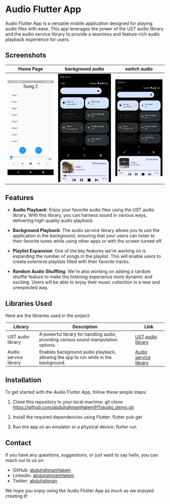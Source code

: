 # Audio Flutter App

Audio Flutter App is a versatile mobile application designed for playing audio files with ease. This app leverages the power of the UST audio library and the audio service library to provide a seamless and feature-rich audio playback experience for users.
## Screenshots

| Home Page | background audio | switch audio |
| ----------- | ----------- | ----------- |
|<img src="assets/screenshots/Screenshot_1697021491.png" width="250">|<img src="assets/screenshots/Screenshot_1697021438.png" width="250">|<img src="assets/screenshots/Screenshot_1697021483.png" width="250">|
## Features

- **Audio Playback**: Enjoy your favorite audio files using the UST audio library. With this library, you can harness sound in various ways, delivering high-quality audio playback.

- **Background Playback**: The audio service library allows you to use the application in the background, ensuring that your users can listen to their favorite tunes while using other apps or with the screen turned off.

- **Playlist Expansion**: One of the key features we're working on is expanding the number of songs in the playlist. This will enable users to create extensive playlists filled with their favorite tracks.

- **Random Audio Shuffling**: We're also working on adding a random shuffle feature to make the listening experience more dynamic and exciting. Users will be able to enjoy their music collection in a new and unexpected way.

## Libraries Used

Here are the libraries used in the project:

| Library               | Description                                                                          | Link                                                            |
| --------------------- | ------------------------------------------------------------------------------------ | --------------------------------------------------------------- |
| UST audio library     | A powerful library for handling audio, providing various sound manipulation options. | [UST audio library](https://ust.audio/)                         |
| Audio service library | Enables background audio playback, allowing the app to run while in the background.  | [Audio service library](https://pub.dev/packages/audio_service) |

## Installation

To get started with the Audio Flutter App, follow these simple steps:

1. Clone this repository to your local machine:
   git clone https://github.com/abdulrahmanHatem911/audio_demo.git

2. Install the required dependencies using Flutter:
   flutter pub get

3. Run the app on an emulator or a physical device:
   flutter run

## Contact

If you have any questions, suggestions, or just want to say hello, you can reach out to us on:

- GitHub: [abdulrahmanHatem](https://github.com/abdulrahmanHatem911)
- LinkedIn: [abdulrahmanHatem]( https://www.linkedin.com/in/abdulrahman-hatem-64780a210)
- Twitter: [abdulrahman](https://twitter.com/Abdelra87827997)

We hope you enjoy using the Audio Flutter App as much as we enjoyed creating it!
